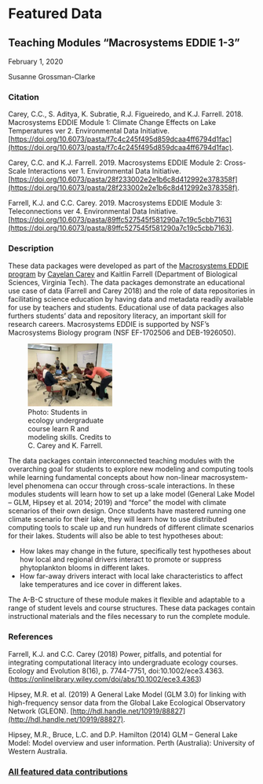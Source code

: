 # Featured Data

## Teaching Modules “Macrosystems EDDIE 1-3”

February 1, 2020

Susanne Grossman-Clarke

### Citation

Carey, C.C., S. Aditya, K. Subratie, R.J. Figueiredo, and K.J. Farrell. 2018. Macrosystems EDDIE Module 1: Climate Change Effects on Lake Temperatures ver 2. Environmental Data Initiative. [https://doi.org/10.6073/pasta/f7c4c245f495d859dcaa4ff6794d1fac](https://doi.org/10.6073/pasta/f7c4c245f495d859dcaa4ff6794d1fac).

Carey, C.C. and K.J. Farrell. 2019. Macrosystems EDDIE Module 2: Cross-Scale Interactions ver 1. Environmental Data Initiative. [https://doi.org/10.6073/pasta/28f233002e2e1b6c8d412992e378358f](https://doi.org/10.6073/pasta/28f233002e2e1b6c8d412992e378358f).

Farrell, K.J. and C.C. Carey. 2019. Macrosystems EDDIE Module 3: Teleconnections ver 4. Environmental Data Initiative. [https://doi.org/10.6073/pasta/89ffc527545f581290a7c19c5cbb7163](https://doi.org/10.6073/pasta/89ffc527545f581290a7c19c5cbb7163).

### Description

These data packages were developed as part of the [Macrosystems EDDIE program](https://serc.carleton.edu/eddie/macrosystems/index.html) by [Cayelan Carey](https://carey.biol.vt.edu/) and Kaitlin Farrell (Department of Biological Sciences, Virginia Tech). The data packages demonstrate an educational use case of data (Farrell and Carey 2018) and the role of data repositories in facilitating science education by having data and metadata readily available for use by teachers and students. Educational use of data packages also furthers students’ data and repository literacy, an important skill for research careers. Macrosystems EDDIE is supported by NSF’s Macrosystems Biology program (NSF EF-1702506 and DEB-1926050).

<div class="figure_featured" style="width: 50%;">
    <figure>
       <img src="/static/images/featured_data/ecology-undergrads.png" alt="group of students"/>
       <figcaption class="figure-caption">Photo: Students in ecology undergraduate course learn R and modeling skills. Credits to C. Carey and K. Farrell.</figcaption>
    </figure>
</div>

The data packages contain interconnected teaching modules with the overarching goal for students to explore new modeling and computing tools while learning fundamental concepts about how non-linear macrosystem-level phenomena can occur through cross-scale interactions. In these modules students will learn how to set up a lake model (General Lake Model – GLM, Hipsey et al. 2014; 2019) and “force” the model with climate scenarios of their own design. Once students have mastered running one climate scenario for their lake, they will learn how to use distributed computing tools to scale up and run hundreds of different climate scenarios for their lakes. Students will also be able to test hypotheses about:


- How lakes may change in the future, specifically test hypotheses about how local and regional drivers interact to promote or suppress phytoplankton blooms in different lakes.
- How far-away drivers interact with local lake characteristics to affect lake temperatures and ice cover in different lakes.

The A-B-C structure of these module makes it flexible and adaptable to a range of student levels and course structures. These data packages contain instructional materials and the files necessary to run the complete module.

### References

Farrell, K.J. and C.C. Carey (2018) Power, pitfalls, and potential for integrating computational literacy into undergraduate ecology courses. Ecology and Evolution 8(16), p. 7744-7751, doi:10.1002/ece3.4363.(https://onlinelibrary.wiley.com/doi/abs/10.1002/ece3.4363)

Hipsey, M.R. et al. (2019) A General Lake Model (GLM 3.0) for linking with high-frequency sensor data from the Global Lake Ecological Observatory Network (GLEON). [http://hdl.handle.net/10919/88827](http://hdl.handle.net/10919/88827).

Hipsey, M.R., Bruce, L.C. and D.P. Hamilton (2014) GLM – General Lake Model: Model overview and user information. Perth (Australia): University of Western Australia.

### [All featured data contributions](/templates/featured/featured-grid)